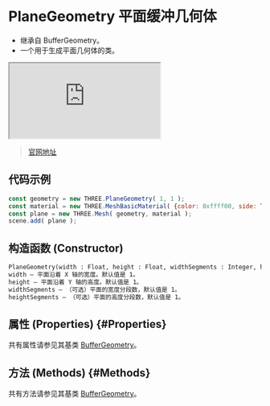 # PlaneGeometry 平面缓冲几何体

- 继承自 BufferGeometry。
- 一个用于生成平面几何体的类。

<iframe id="scene" src="https://threejs.org/docs/scenes/geometry-browser.html#PlaneGeometry"></iframe>

>[官网地址](https://threejs.org/docs/index.html#api/zh/geometries/PlaneGeometry)


## 代码示例

```js
const geometry = new THREE.PlaneGeometry( 1, 1 );
const material = new THREE.MeshBasicMaterial( {color: 0xffff00, side: THREE.DoubleSide} );
const plane = new THREE.Mesh( geometry, material );
scene.add( plane );
```

## 构造函数 (Constructor)

```md
PlaneGeometry(width : Float, height : Float, widthSegments : Integer, heightSegments : Integer)
width — 平面沿着 X 轴的宽度。默认值是 1。
height — 平面沿着 Y 轴的高度。默认值是 1。
widthSegments — （可选）平面的宽度分段数，默认值是 1。
heightSegments — （可选）平面的高度分段数，默认值是 1。
```

## 属性 (Properties) {#Properties}

共有属性请参见其基类 [BufferGeometry](../core/BufferGeometry#Properties)。

## 方法 (Methods) {#Methods}

共有方法请参见其基类 [BufferGeometry](../core/BufferGeometry#Methods)。